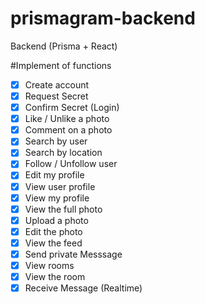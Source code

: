 # prismagram-backend
Backend (Prisma + React)

#Implement of functions
- [x] Create account 
- [x] Request Secret
- [x] Confirm Secret (Login)
- [x] Like / Unlike a photo
- [x] Comment on a photo
- [x] Search by user
- [x] Search by location
- [x] Follow / Unfollow user
- [x] Edit my profile
- [x] View user profile
- [x] View my profile
- [x] View the full photo
- [x] Upload a photo
- [x] Edit the photo
- [x] View the feed
- [x] Send private Messsage
- [x] View rooms
- [x] View the room
- [x] Receive Message (Realtime)
